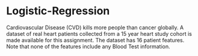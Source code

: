 # Logistic-Regression
Cardiovascular Disease (CVD) kills more people than cancer globally. A dataset of real heart patients collected from a 15 year heart study cohort is made available for this assignment. The dataset has 16 patient features. Note that none of the features include any Blood Test information.

